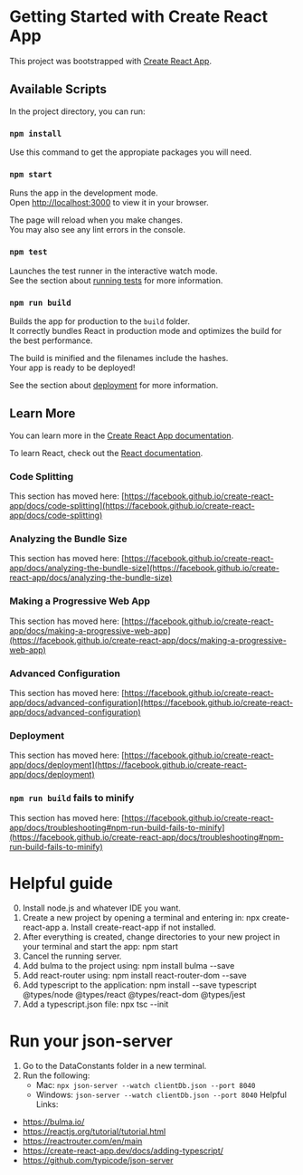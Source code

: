# Getting Started with Create React App

This project was bootstrapped with [Create React App](https://github.com/facebook/create-react-app).

## Available Scripts

In the project directory, you can run:

### `npm install`
Use this command to get the appropiate packages you will need.

### `npm start`

Runs the app in the development mode.\
Open [http://localhost:3000](http://localhost:3000) to view it in your browser.

The page will reload when you make changes.\
You may also see any lint errors in the console.

### `npm test`

Launches the test runner in the interactive watch mode.\
See the section about [running tests](https://facebook.github.io/create-react-app/docs/running-tests) for more information.

### `npm run build`

Builds the app for production to the `build` folder.\
It correctly bundles React in production mode and optimizes the build for the best performance.

The build is minified and the filenames include the hashes.\
Your app is ready to be deployed!

See the section about [deployment](https://facebook.github.io/create-react-app/docs/deployment) for more information.


## Learn More

You can learn more in the [Create React App documentation](https://facebook.github.io/create-react-app/docs/getting-started).

To learn React, check out the [React documentation](https://reactjs.org/).

### Code Splitting

This section has moved here: [https://facebook.github.io/create-react-app/docs/code-splitting](https://facebook.github.io/create-react-app/docs/code-splitting)

### Analyzing the Bundle Size

This section has moved here: [https://facebook.github.io/create-react-app/docs/analyzing-the-bundle-size](https://facebook.github.io/create-react-app/docs/analyzing-the-bundle-size)

### Making a Progressive Web App

This section has moved here: [https://facebook.github.io/create-react-app/docs/making-a-progressive-web-app](https://facebook.github.io/create-react-app/docs/making-a-progressive-web-app)

### Advanced Configuration

This section has moved here: [https://facebook.github.io/create-react-app/docs/advanced-configuration](https://facebook.github.io/create-react-app/docs/advanced-configuration)

### Deployment

This section has moved here: [https://facebook.github.io/create-react-app/docs/deployment](https://facebook.github.io/create-react-app/docs/deployment)

### `npm run build` fails to minify

This section has moved here: [https://facebook.github.io/create-react-app/docs/troubleshooting#npm-run-build-fails-to-minify](https://facebook.github.io/create-react-app/docs/troubleshooting#npm-run-build-fails-to-minify)

# Helpful guide
0. Install node.js and whatever IDE you want.
1. Create a new project by opening a terminal and entering in: npx create-react-app <app-name>
	a. Install create-react-app if not installed.
2. After everything is created, change directories to your new project in your terminal and start the app: npm start
3. Cancel the running server. 
4. Add bulma to the project using: npm install bulma --save
5. Add react-router using: npm install react-router-dom --save
6. Add typescript to the application: npm install --save typescript @types/node @types/react @types/react-dom @types/jest
7. Add a typescript.json file: npx tsc --init

# Run your json-server
1. Go to the DataConstants folder in a new terminal.
2. Run the following:
	* Mac: ```npx json-server --watch clientDb.json --port 8040```
	* Windows: ```json-server --watch clientDb.json --port 8040``` 
Helpful Links:
* https://bulma.io/
* https://reactjs.org/tutorial/tutorial.html
* https://reactrouter.com/en/main
* https://create-react-app.dev/docs/adding-typescript/
* https://github.com/typicode/json-server